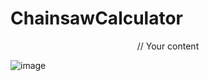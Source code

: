 ﻿# ChainsawCalculator
 
<p align="center">
// Your content
</p>
 
![image](https://user-images.githubusercontent.com/79454375/222864227-a919f94a-6f7a-4707-b835-38521ddbfa48.png)
